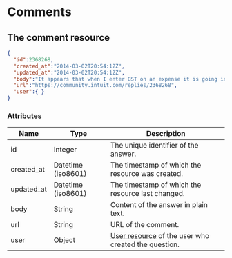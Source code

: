 # Comments

## The comment resource

```json
{
  "id":2368268,
  "created_at":"2014-03-02T20:54:12Z",
  "updated_at":"2014-03-02T20:54:12Z",
  "body":"It appears that when I enter GST on an expense it is going into GST payable as a negative number I assumed this is to indicate any balance in this account as a credit.  Why would GST from expenses go into this account?  Where is the GST ITC account and why doesn't it show up on the Balance Sheet?",
  "url":"https://community.intuit.com/replies/2368268",
  "user":{ }
}
```

### Attributes

Name | Type | Description
--------- | ------- | -----------
id | Integer | The unique identifier of the answer.
created_at | Datetime (iso8601) | The timestamp of which the resource was created.
updated_at | Datetime (iso8601) | The timestamp of which the resource last changed.
body | String | Content of the answer in plain text.
url | String | URL of the comment.
user | Object | [User resource](#the-user-resource) of the user who created the question.

